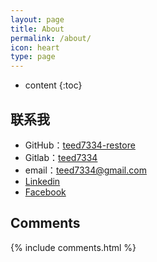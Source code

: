 ```yaml
---
layout: page
title: About
permalink: /about/
icon: heart
type: page
---
```


* content
{:toc}

## 联系我

* GitHub：[teed7334-restore](https://github.com/teed7334-restore)
* Gitlab：[teed7334](https://gitlab.com/teed7334)
* email：teed7334@gmail.com
* [Linkedin](https://www.linkedin.com/in/teed7334/)
* [Facebook](https://www.facebook.com/teed7334)

## Comments

{% include comments.html %}
